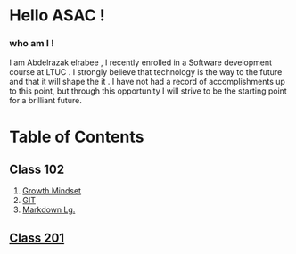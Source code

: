 # Hello ASAC !

### who am I !
I am Abdelrazak elrabee , I recently enrolled in a Software development course at LTUC . I strongly believe that technology is the way to the future and that it will shape the it . I have not had a record of accomplishments up to this point, but through this opportunity I will strive to be the starting point for a brilliant future.

# Table of Contents

## Class 102

1. [Growth Mindset](https://abdelrazakgo.github.io/Reading-Notes/Growth)
2. [GIT](https://abdelrazakgo.github.io/Reading-Notes/GM)
3. [Markdown Lg.](https://abdelrazakgo.github.io/Reading-Notes/MD)

## [Class 201](https://abdelrazakgo.github.io/Reading-Notes/C201.md)
